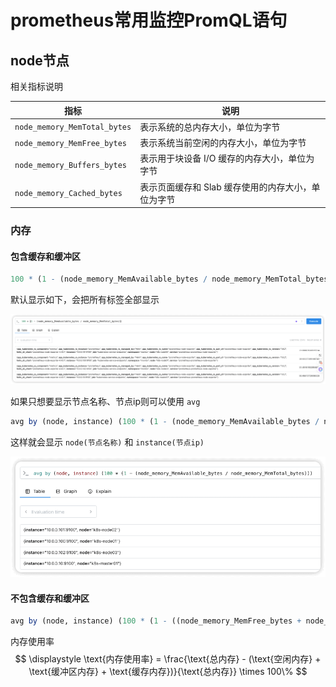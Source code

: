 # prometheus常用监控PromQL语句

## node节点

相关指标说明

| 指标                         | 说明                                               |
| ---------------------------- | -------------------------------------------------- |
| `node_memory_MemTotal_bytes` | 表示系统的总内存大小，单位为字节                   |
| `node_memory_MemFree_bytes`  | 表示系统当前空闲的内存大小，单位为字节             |
| `node_memory_Buffers_bytes`  | 表示用于块设备 I/O 缓存的内存大小，单位为字节      |
| `node_memory_Cached_bytes`   | 表示页面缓存和 Slab 缓存使用的内存大小，单位为字节 |



### 内存

#### 包含缓存和缓冲区

```q
100 * (1 - (node_memory_MemAvailable_bytes / node_memory_MemTotal_bytes))
```

默认显示如下，会把所有标签全部显示

![iShot_2025-02-08_16.22.44](https://raw.githubusercontent.com/pptfz/picgo-images/master/img/iShot_2025-02-08_16.22.44.png)



如果只想要显示节点名称、节点ip则可以使用 `avg`

```q
avg by (node, instance) (100 * (1 - (node_memory_MemAvailable_bytes / node_memory_MemTotal_bytes)))
```

这样就会显示 `node(节点名称)` 和 `instance(节点ip)`

![iShot_2025-02-08_16.26.01](https://raw.githubusercontent.com/pptfz/picgo-images/master/img/iShot_2025-02-08_16.26.01.png)



#### 不包含缓存和缓冲区

```q
avg by (node, instance) (100 * (1 - ((node_memory_MemFree_bytes + node_memory_Buffers_bytes + node_memory_Cached_bytes) / node_memory_MemTotal_bytes)))
```





内存使用率  
$$
\displaystyle
\text{内存使用率} = \frac{\text{总内存} - (\text{空闲内存} + \text{缓冲区内存} + \text{缓存内存})}{\text{总内存}} \times 100\%
$$














